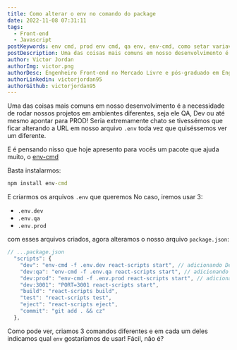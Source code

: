 ```yaml
---
title: Como alterar o env no comando do package
date: 2022-11-08 07:31:11
tags:
  - Front-end
  - Javascript
postKeywords: env cmd, prod env cmd, qa env, env-cmd, como setar variaveis cmd, react prod, react qa
postDescription: Uma das coisas mais comuns em nosso desenvolvimento é a necessidade de rodar nossos projetos em ambientes diferentes, seja ele QA, Dev ou até mesmo apontar para PROD!
author: Victor Jordan
authorImg: victor.png
authorDesc: Engenheiro Front-end no Mercado Livre e pós-graduado em Engenharia de Software pela PUC-MG e formado em Banco de Dados pela Fatec, apaixonado por usabilidade, performance e UX!
authorLinkedin: victorjordan95
authorGithub: victorjordan95
---
```


Uma das coisas mais comuns em nosso desenvolvimento é a necessidade de rodar nossos projetos em ambientes diferentes, seja ele QA, Dev ou até mesmo apontar para PROD!
Seria extremamente chato se tivessémos que ficar alterando a URL em nosso arquivo `.env` toda vez que quiséssemos ver um diferente.

E é pensando nisso que hoje apresento para vocês um pacote que ajuda muito, o [env-cmd](https://www.npmjs.com/package/env-cmd)

<!-- more -->

Basta instalarmos:

```cmd
npm install env-cmd
```

E criarmos os arquivos `.env` que queremos
No caso, iremos usar 3:
- `.env.dev`
- `.env.qa`
- `.env.prod`

com esses arquivos criados, agora alteramos o nosso arquivo `package.json`:

```javascript
// ...package.json
  "scripts": {
    "dev": "env-cmd -f .env.dev react-scripts start", // adicionando Dev
    "dev:qa": "env-cmd -f .env.qa react-scripts start", // adicionando QA
    "dev:prod": "env-cmd -f .env.prod react-scripts start", // adicionando Prod
    "dev:3001": "PORT=3001 react-scripts start",
    "build": "react-scripts build",
    "test": "react-scripts test",
    "eject": "react-scripts eject",
    "commit": "git add . && cz"
  },
```

Como pode ver, criamos 3 comandos diferentes e em cada um deles indicamos qual `env` gostaríamos de usar!
Fácil, não é?
